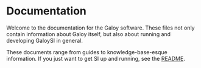 # Documentation

Welcome to the documentation for the Galoy software.
These files not only contain information about Galoy itself, but also about running and developing GaloySI in general.

These documents range from guides to knowledge-base-esque information.
If you just want to get SI up and running, see the [README](../README.md).
